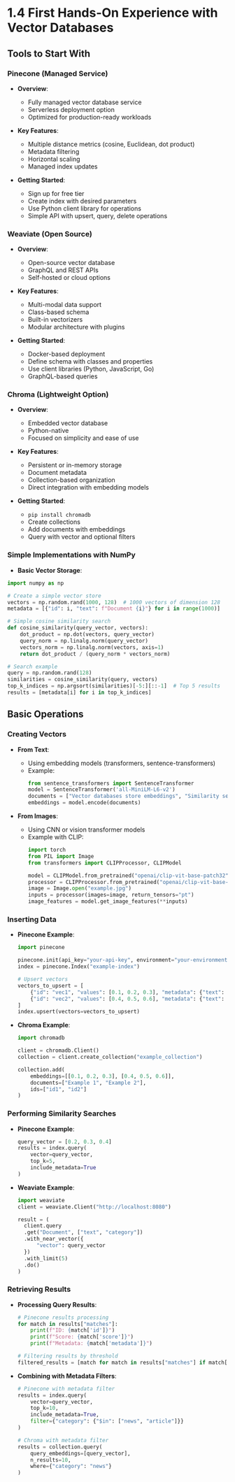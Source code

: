 # 1.4 First Hands-On Experience with Vector Databases

## Tools to Start With

### Pinecone (Managed Service)

- **Overview**:
  - Fully managed vector database service
  - Serverless deployment option
  - Optimized for production-ready workloads

- **Key Features**:
  - Multiple distance metrics (cosine, Euclidean, dot product)
  - Metadata filtering
  - Horizontal scaling
  - Managed index updates

- **Getting Started**:
  - Sign up for free tier
  - Create index with desired parameters
  - Use Python client library for operations
  - Simple API with upsert, query, delete operations

### Weaviate (Open Source)

- **Overview**:
  - Open-source vector database
  - GraphQL and REST APIs
  - Self-hosted or cloud options

- **Key Features**:
  - Multi-modal data support
  - Class-based schema
  - Built-in vectorizers
  - Modular architecture with plugins

- **Getting Started**:
  - Docker-based deployment
  - Define schema with classes and properties
  - Use client libraries (Python, JavaScript, Go)
  - GraphQL-based queries

### Chroma (Lightweight Option)

- **Overview**:
  - Embedded vector database
  - Python-native
  - Focused on simplicity and ease of use

- **Key Features**:
  - Persistent or in-memory storage
  - Document metadata
  - Collection-based organization
  - Direct integration with embedding models

- **Getting Started**:
  - `pip install chromadb`
  - Create collections
  - Add documents with embeddings
  - Query with vector and optional filters

### Simple Implementations with NumPy

- **Basic Vector Storage**:
```python
import numpy as np

# Create a simple vector store
vectors = np.random.rand(1000, 128)  # 1000 vectors of dimension 128
metadata = [{"id": i, "text": f"Document {i}"} for i in range(1000)]

# Simple cosine similarity search
def cosine_similarity(query_vector, vectors):
    dot_product = np.dot(vectors, query_vector)
    query_norm = np.linalg.norm(query_vector)
    vectors_norm = np.linalg.norm(vectors, axis=1)
    return dot_product / (query_norm * vectors_norm)

# Search example
query = np.random.rand(128)
similarities = cosine_similarity(query, vectors)
top_k_indices = np.argsort(similarities)[-5:][::-1]  # Top 5 results
results = [metadata[i] for i in top_k_indices]
```

## Basic Operations

### Creating Vectors

- **From Text**:
  - Using embedding models (transformers, sentence-transformers)
  - Example:
    ```python
    from sentence_transformers import SentenceTransformer
    model = SentenceTransformer('all-MiniLM-L6-v2')
    documents = ["Vector databases store embeddings", "Similarity search is powerful"]
    embeddings = model.encode(documents)
    ```

- **From Images**:
  - Using CNN or vision transformer models
  - Example with CLIP:
    ```python
    import torch
    from PIL import Image
    from transformers import CLIPProcessor, CLIPModel
    
    model = CLIPModel.from_pretrained("openai/clip-vit-base-patch32")
    processor = CLIPProcessor.from_pretrained("openai/clip-vit-base-patch32")
    image = Image.open("example.jpg")
    inputs = processor(images=image, return_tensors="pt")
    image_features = model.get_image_features(**inputs)
    ```

### Inserting Data

- **Pinecone Example**:
  ```python
  import pinecone
  
  pinecone.init(api_key="your-api-key", environment="your-environment")
  index = pinecone.Index("example-index")
  
  # Upsert vectors
  vectors_to_upsert = [
      {"id": "vec1", "values": [0.1, 0.2, 0.3], "metadata": {"text": "Example 1"}},
      {"id": "vec2", "values": [0.4, 0.5, 0.6], "metadata": {"text": "Example 2"}}
  ]
  index.upsert(vectors=vectors_to_upsert)
  ```

- **Chroma Example**:
  ```python
  import chromadb
  
  client = chromadb.Client()
  collection = client.create_collection("example_collection")
  
  collection.add(
      embeddings=[[0.1, 0.2, 0.3], [0.4, 0.5, 0.6]],
      documents=["Example 1", "Example 2"],
      ids=["id1", "id2"]
  )
  ```

### Performing Similarity Searches

- **Pinecone Example**:
  ```python
  query_vector = [0.2, 0.3, 0.4]
  results = index.query(
      vector=query_vector,
      top_k=5,
      include_metadata=True
  )
  ```

- **Weaviate Example**:
  ```python
  import weaviate
  client = weaviate.Client("http://localhost:8080")
  
  result = (
    client.query
    .get("Document", ["text", "category"])
    .with_near_vector({
        "vector": query_vector
    })
    .with_limit(5)
    .do()
  )
  ```

### Retrieving Results

- **Processing Query Results**:
  ```python
  # Pinecone results processing
  for match in results["matches"]:
      print(f"ID: {match['id']}")
      print(f"Score: {match['score']}")
      print(f"Metadata: {match['metadata']}")
  
  # Filtering results by threshold
  filtered_results = [match for match in results["matches"] if match["score"] > 0.8]
  ```

- **Combining with Metadata Filters**:
  ```python
  # Pinecone with metadata filter
  results = index.query(
      vector=query_vector,
      top_k=10,
      include_metadata=True,
      filter={"category": {"$in": ["news", "article"]}}
  )
  
  # Chroma with metadata filter
  results = collection.query(
      query_embeddings=[query_vector],
      n_results=10,
      where={"category": "news"}
  )
  ```
